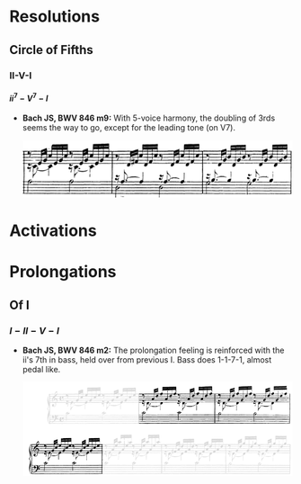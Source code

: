 


# Resolutions

## Circle of Fifths 

### II-V-I

#### $ii^7-V^7-I$

- **Bach JS, BWV 846 m9:** With 5-voice harmony, the doubling of 3rds seems the way to go, except for the leading tone (on V7).

  ![](../images/03_diatonic_motions/Bach_JS-BWV_846_m9.png)




# Activations


# Prolongations

## Of I

### $I-II-V-I$

- **Bach JS, BWV 846 m2:** The prolongation feeling is reinforced with the ii's 7th in bass, held over from previous I. Bass does 1-1-7-1, almost pedal like.

  ![](../images/03_diatonic_motions/Bach_JS-BWV_846_m2.png)

